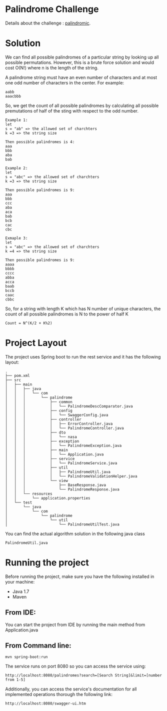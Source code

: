 Palindrome Challenge
====================
Details about the challenge : [palindromic](https://github.com/ZillionGroup/coding-challenges/blob/master/palindrome/README.md).


Solution 
========
We can find all possible palindromes of a particular string by looking up all possible permutations. However, this is a brute force solution and would cost O(N!) where n is the length of the string. 

A palindrome string must have an even number of characters and at most one odd number of characters in the center. For example: 
```
aabb
aaacbbb
```

So, we get the count  of all possible palindromes by calculating all possible premutations of half of the sting with respect to the odd number.
```
Example 1: 
let 
s = "ab" => the allowed set of charchters 
k =3 => the string size

Then possible palindromes is 4:
aaa
bbb
aba
bab

Example 2: 
let 
s = "abc" => the allowed set of charchters 
k =3 => the string size

Then possible palindromes is 9: 
aaa
bbb
ccc
aba
aca
bab
bcb
cac
cbc

Exmaple 3: 
let 
s = "abc" => the allowed set of charchters 
k =4 => the string size

Then possible palindromes is 9:
aaaa
bbbb
cccc
abba
acca
baab
bccb
caac
cbbc

```


So, for a string with length K which has N number of unique characters, the count  of all possible palindromes is  N to the power of half K 

```
Count = N^(K/2 + K%2)

```


Project Layout
=============
The project uses Spring boot to run the rest service and it has the following layout: 
```
.
├── pom.xml
├── src
│   ├── main
│   │   ├── java
│   │   │   └── com
│   │   │       └── palindrome
│   │   │           ├── common
│   │   │           │   └── PalindromeDescComparator.java
│   │   │           ├── config
│   │   │           │   └── SwaggerConfig.java
│   │   │           ├── controller
│   │   │           │   ├── ErrorController.java
│   │   │           │   └── PalindromeController.java
│   │   │           ├── dto
│   │   │           │   └── nasa
│   │   │           ├── exception
│   │   │           │   └── PalindromeException.java
│   │   │           ├── main
│   │   │           │   └── Application.java
│   │   │           ├── service
│   │   │           │   └── PalindromeService.java
│   │   │           ├── util
│   │   │           │   ├── PalindromeUtil.java
│   │   │           │   └── PalindromeValidationHelper.java
│   │   │           └── view
│   │   │               ├── BaseResponse.java
│   │   │               └── PalindromeResponse.java
│   │   └── resources
│   │       └── application.properties
│   └── test
│       └── java
│           └── com
│               └── palindrome
│                   └── util
│                       └── PalindromeUtilTest.java
```


You can find the actual algorithm solution in the following java class 
```
PalindromeUtil.java
```

Running the project
======================
Before running the project, make sure you have the following installed in your machine: 

* Java 1.7
* Maven

From IDE:
--------
You can start the project from IDE by running the main method from Application.java 

From Command line:
-----------------
```
mvn spring-boot:run
```


The service runs on port 8080 so you can access the service using:  

```
http://localhost:8080/palindromes?search=[Search String]&limit=[number from 1-5]
```


Additionally, you can access the service's documentation for all implemented operations thorough the following link:
 
```
http://localhost:8080/swagger-ui.htm

````


